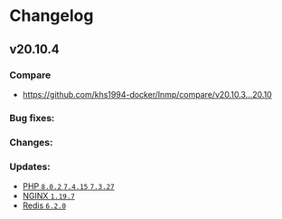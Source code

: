 # Changelog

## v20.10.4

### Compare

* https://github.com/khs1994-docker/lnmp/compare/v20.10.3...20.10

### Bug fixes:

### Changes:

### Updates:

* [PHP `8.0.2` `7.4.15` `7.3.27`](https://www.php.net/ChangeLog-8.php#8.0.2)
* [NGINX `1.19.7`](https://nginx.org/en/CHANGES)
* [Redis `6.2.0`](https://raw.githubusercontent.com/redis/redis/6.2/00-RELEASENOTES)
